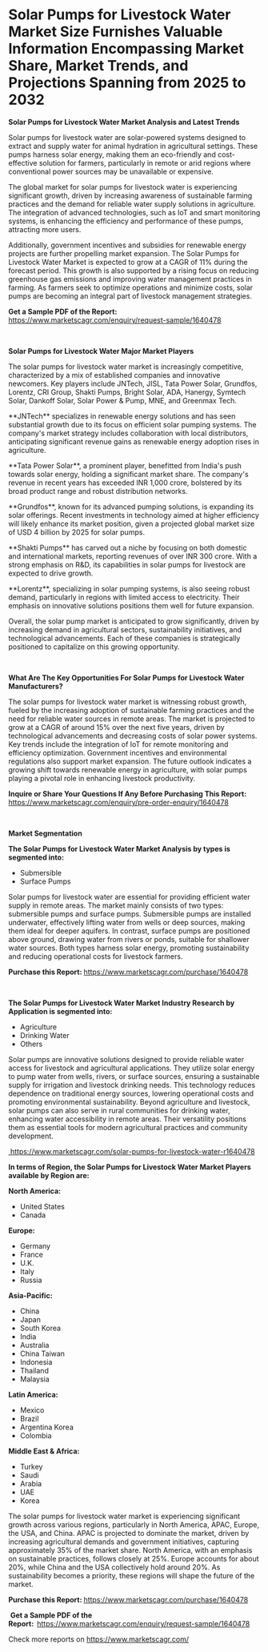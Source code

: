 <p><h1>Solar Pumps for Livestock Water Market Size Furnishes Valuable Information Encompassing Market Share, Market Trends, and Projections Spanning from 2025 to 2032</h1></p><p><strong>Solar Pumps for Livestock Water Market Analysis and Latest Trends</strong></p>
<p><p>Solar pumps for livestock water are solar-powered systems designed to extract and supply water for animal hydration in agricultural settings. These pumps harness solar energy, making them an eco-friendly and cost-effective solution for farmers, particularly in remote or arid regions where conventional power sources may be unavailable or expensive. </p><p>The global market for solar pumps for livestock water is experiencing significant growth, driven by increasing awareness of sustainable farming practices and the demand for reliable water supply solutions in agriculture. The integration of advanced technologies, such as IoT and smart monitoring systems, is enhancing the efficiency and performance of these pumps, attracting more users. </p><p>Additionally, government incentives and subsidies for renewable energy projects are further propelling market expansion. The Solar Pumps for Livestock Water Market is expected to grow at a CAGR of 11% during the forecast period. This growth is also supported by a rising focus on reducing greenhouse gas emissions and improving water management practices in farming. As farmers seek to optimize operations and minimize costs, solar pumps are becoming an integral part of livestock management strategies.</p></p>
<p><strong>Get a Sample PDF of the Report:&nbsp;</strong> <a href="https://www.marketscagr.com/enquiry/request-sample/1640478?utm_campaign=2288&utm_medium=2&utm_source=Github&utm_content=ia&utm_term=27022025&utm_id=solar-pumps-for-livestock-water">https://www.marketscagr.com/enquiry/request-sample/1640478</a></p>
<p>&nbsp;</p>
<p><strong>Solar Pumps for Livestock Water Major Market Players</strong></p>
<p><p>The solar pumps for livestock water market is increasingly competitive, characterized by a mix of established companies and innovative newcomers. Key players include JNTech, JISL, Tata Power Solar, Grundfos, Lorentz, CRI Group, Shakti Pumps, Bright Solar, ADA, Hanergy, Symtech Solar, Dankoff Solar, Solar Power & Pump, MNE, and Greenmax Tech.</p><p>**JNTech** specializes in renewable energy solutions and has seen substantial growth due to its focus on efficient solar pumping systems. The company's market strategy includes collaboration with local distributors, anticipating significant revenue gains as renewable energy adoption rises in agriculture.</p><p>**Tata Power Solar**, a prominent player, benefitted from India's push towards solar energy, holding a significant market share. The company's revenue in recent years has exceeded INR 1,000 crore, bolstered by its broad product range and robust distribution networks.</p><p>**Grundfos**, known for its advanced pumping solutions, is expanding its solar offerings. Recent investments in technology aimed at higher efficiency will likely enhance its market position, given a projected global market size of USD 4 billion by 2025 for solar pumps.</p><p>**Shakti Pumps** has carved out a niche by focusing on both domestic and international markets, reporting revenues of over INR 300 crore. With a strong emphasis on R&D, its capabilities in solar pumps for livestock are expected to drive growth.</p><p>**Lorentz**, specializing in solar pumping systems, is also seeing robust demand, particularly in regions with limited access to electricity. Their emphasis on innovative solutions positions them well for future expansion.</p><p>Overall, the solar pump market is anticipated to grow significantly, driven by increasing demand in agricultural sectors, sustainability initiatives, and technological advancements. Each of these companies is strategically positioned to capitalize on this growing opportunity.</p></p>
<p>&nbsp;</p>
<p><strong>What Are The Key Opportunities For Solar Pumps for Livestock Water Manufacturers?</strong></p>
<p><p>The solar pumps for livestock water market is witnessing robust growth, fueled by the increasing adoption of sustainable farming practices and the need for reliable water sources in remote areas. The market is projected to grow at a CAGR of around 15% over the next five years, driven by technological advancements and decreasing costs of solar power systems. Key trends include the integration of IoT for remote monitoring and efficiency optimization. Government incentives and environmental regulations also support market expansion. The future outlook indicates a growing shift towards renewable energy in agriculture, with solar pumps playing a pivotal role in enhancing livestock productivity.</p></p>
<p><strong>Inquire or Share Your Questions If Any Before Purchasing This Report:</strong> <a href="https://www.marketscagr.com/enquiry/pre-order-enquiry/1640478?utm_campaign=2288&utm_medium=2&utm_source=Github&utm_content=ia&utm_term=27022025&utm_id=solar-pumps-for-livestock-water">https://www.marketscagr.com/enquiry/pre-order-enquiry/1640478</a></p>
<p>&nbsp;</p>
<p><strong>Market Segmentation</strong></p>
<p><strong>The Solar Pumps for Livestock Water Market Analysis by types is segmented into:</strong></p>
<p><ul><li>Submersible</li><li>Surface Pumps</li></ul></p>
<p><p>Solar pumps for livestock water are essential for providing efficient water supply in remote areas. The market mainly consists of two types: submersible pumps and surface pumps. Submersible pumps are installed underwater, effectively lifting water from wells or deep sources, making them ideal for deeper aquifers. In contrast, surface pumps are positioned above ground, drawing water from rivers or ponds, suitable for shallower water sources. Both types harness solar energy, promoting sustainability and reducing operational costs for livestock farmers.</p></p>
<p><strong>Purchase this Report:&nbsp;</strong><a href="https://www.marketscagr.com/purchase/1640478?utm_campaign=2288&utm_medium=2&utm_source=Github&utm_content=ia&utm_term=27022025&utm_id=solar-pumps-for-livestock-water">https://www.marketscagr.com/purchase/1640478</a></p>
<p>&nbsp;</p>
<p><strong>The Solar Pumps for Livestock Water Market Industry Research by Application is segmented into:</strong></p>
<p><ul><li>Agriculture</li><li>Drinking Water</li><li>Others</li></ul></p>
<p><p>Solar pumps are innovative solutions designed to provide reliable water access for livestock and agricultural applications. They utilize solar energy to pump water from wells, rivers, or surface sources, ensuring a sustainable supply for irrigation and livestock drinking needs. This technology reduces dependence on traditional energy sources, lowering operational costs and promoting environmental sustainability. Beyond agriculture and livestock, solar pumps can also serve in rural communities for drinking water, enhancing water accessibility in remote areas. Their versatility positions them as essential tools for modern agricultural practices and community development.</p></p>
<p><a href="https://www.marketscagr.com/solar-pumps-for-livestock-water-r1640478?utm_campaign=2288&utm_medium=2&utm_source=Github&utm_content=ia&utm_term=27022025&utm_id=solar-pumps-for-livestock-water">&nbsp;https://www.marketscagr.com/solar-pumps-for-livestock-water-r1640478</a></p>
<p><strong>In terms of Region, the Solar Pumps for Livestock Water Market Players available by Region are:</strong></p>
<p>
    <p> <strong> North America: </strong>
        <ul>
            <li>United States</li>
            <li>Canada</li>
        </ul>
        </p> 
    <p> <strong> Europe: </strong>
        <ul>
            <li>Germany</li>
            <li>France</li>
            <li>U.K.</li>
            <li>Italy</li>
            <li>Russia</li>
        </ul>
        </p> 
    <p> <strong> Asia-Pacific: </strong>
        <ul>
            <li>China</li>
            <li>Japan</li>
            <li>South Korea</li>
            <li>India</li>
            <li>Australia</li>
            <li>China Taiwan</li>
            <li>Indonesia</li>
            <li>Thailand</li>
            <li>Malaysia</li>
        </ul>
        </p> 
    <p> <strong> Latin America: </strong>
        <ul>
            <li>Mexico</li>
            <li>Brazil</li>
            <li>Argentina Korea</li>
            <li>Colombia</li>
        </ul>
        </p> 
    <p> <strong> Middle East & Africa: </strong>
        <ul>
            <li>Turkey</li>
            <li>Saudi</li>
            <li>Arabia</li>
            <li>UAE</li>
            <li>Korea</li>
        </ul>
    </p>
    </p>
<p><p>The solar pumps for livestock water market is experiencing significant growth across various regions, particularly in North America, APAC, Europe, the USA, and China. APAC is projected to dominate the market, driven by increasing agricultural demands and government initiatives, capturing approximately 35% of the market share. North America, with an emphasis on sustainable practices, follows closely at 25%. Europe accounts for about 20%, while China and the USA collectively hold around 20%. As sustainability becomes a priority, these regions will shape the future of the market.</p></p>
<p><strong>Purchase this Report: </strong><a href="https://www.marketscagr.com/purchase/1640478?utm_campaign=2288&utm_medium=2&utm_source=Github&utm_content=ia&utm_term=27022025&utm_id=solar-pumps-for-livestock-water">https://www.marketscagr.com/purchase/1640478</a></p>
<p>&nbsp;<strong>Get a Sample PDF of the Report:&nbsp;&nbsp;</strong><a href="https://www.marketscagr.com/enquiry/request-sample/1640478?utm_campaign=2288&utm_medium=2&utm_source=Github&utm_content=ia&utm_term=27022025&utm_id=solar-pumps-for-livestock-water">https://www.marketscagr.com/enquiry/request-sample/1640478</a></p>
<p><strong></strong></p>
<p>Check more reports on <a href="https://www.marketscagr.com/?utm_campaign=2288&utm_medium=2&utm_source=Github&utm_content=ia&utm_term=27022025&utm_id=solar-pumps-for-livestock-water">https://www.marketscagr.com/</a></p>